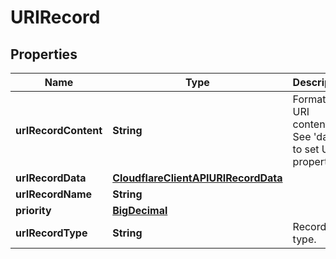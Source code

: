 # URIRecord

## Properties
Name | Type | Description | Notes
------------ | ------------- | ------------- | -------------
**urIRecordContent** | **String** | Formatted URI content. See &#x27;data&#x27; to set URI properties. |  [optional]
**urIRecordData** | [**CloudflareClientAPIURIRecordData**](CloudflareClientAPIURIRecordData.md) |  | 
**urIRecordName** | **String** |  | 
**priority** | [**BigDecimal**](BigDecimal.md) |  | 
**urIRecordType** | **String** | Record type. | 

